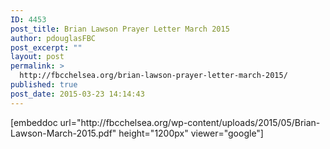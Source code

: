 ```yaml
---
ID: 4453
post_title: Brian Lawson Prayer Letter March 2015
author: pdouglasFBC
post_excerpt: ""
layout: post
permalink: >
  http://fbcchelsea.org/brian-lawson-prayer-letter-march-2015/
published: true
post_date: 2015-03-23 14:14:43
---
```

<p>[embeddoc url="http://fbcchelsea.org/wp-content/uploads/2015/05/Brian-Lawson-March-2015.pdf" height="1200px" viewer="google"]</p>